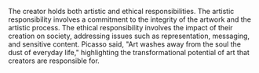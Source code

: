 
The creator holds both artistic and ethical responsibilities. The artistic responsibility involves a commitment to the integrity of the artwork and the artistic process. The ethical responsibility involves the impact of their creation on society, addressing issues such as representation, messaging, and sensitive content. Picasso said, "Art washes away from the soul the dust of everyday life," highlighting the transformational potential of art that creators are responsible for.

